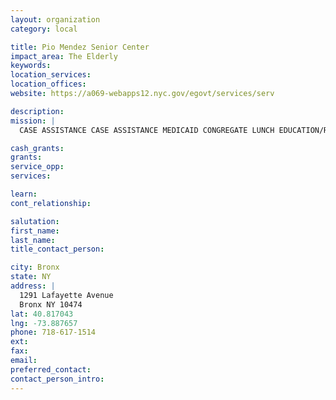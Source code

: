 ```yaml
---
layout: organization
category: local

title: Pio Mendez Senior Center
impact_area: The Elderly
keywords: 
location_services: 
location_offices: 
website: https://a069-webapps12.nyc.gov/egovt/services/serv

description: 
mission: |
  CASE ASSISTANCE CASE ASSISTANCE MEDICAID CONGREGATE LUNCH EDUCATION/RECREATION HEALTH PROMOTION 

cash_grants: 
grants: 
service_opp: 
services: 

learn: 
cont_relationship: 

salutation: 
first_name: 
last_name: 
title_contact_person: 

city: Bronx
state: NY
address: |
  1291 Lafayette Avenue  
  Bronx NY 10474
lat: 40.817043
lng: -73.887657
phone: 718-617-1514
ext: 
fax: 
email: 
preferred_contact: 
contact_person_intro: 
---
```

